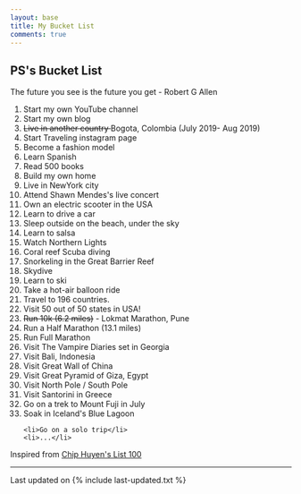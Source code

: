 ```yaml
---
layout: base
title: My Bucket List
comments: true
---
```



## <i class="fa fa-chevron-right"></i>PS's Bucket List
The future you see is the future you get - Robert G Allen
<ol>
    <li>Start my own YouTube channel</li>
    <li>Start my own blog</li>
    <li><del>Live in another country </del> Bogota, Colombia (July 2019- Aug 2019)</li>
    <li>Start Traveling instagram page</li>
    <li>Become a fashion model</li>
    <li>Learn Spanish</li>
    <li>Read 500 books</li>
    <li>Build my own home</li>
    <li>Live in NewYork city</li>
    <li>Attend Shawn Mendes's live concert</li>
    <li>Own an electric scooter in the USA</li>
    <li>Learn to drive a car</li>
    <li>Sleep outside on the beach, under the sky</li>
    <li>Learn to salsa</li>
    <li>Watch Northern Lights</li>
    <li>Coral reef Scuba diving</li>
    <li>Snorkeling in the Great Barrier Reef</li>
    <li>Skydive</li>
    <li>Learn to ski</li>
    <li>Take a hot-air balloon ride</li>
    <li>Travel to 196 countries.</li>
    <li>Visit 50 out of 50 states in USA!</li>
    <li><del>Run 10k (6.2 miles)</del> - Lokmat Marathon, Pune</li>
    <li>Run a Half Marathon (13.1 miles)</li>
    <li>Run Full Marathon</li>
    <li> Visit The Vampire Diaries set in Georgia</li>
    <li>Visit Bali, Indonesia</li>
    <li>Visit Great Wall of China</li>
    <li>Visit Great Pyramid of Giza, Egypt</li>
    <li>Visit North Pole / South Pole</li>
    <li>Visit Santorini in Greece</li>
    <li>Go on a trek to Mount Fuji in July</li>
    <li> Soak in Iceland's Blue Lagoon</li>
    
    <li>Go on a solo trip</li>
    <li>...</li>
</ol>

Inspired from <a href="https://huyenchip.com/list-100/" target="_blank">Chip Huyen's List 100</a>

---

Last updated on {% include last-updated.txt %}

